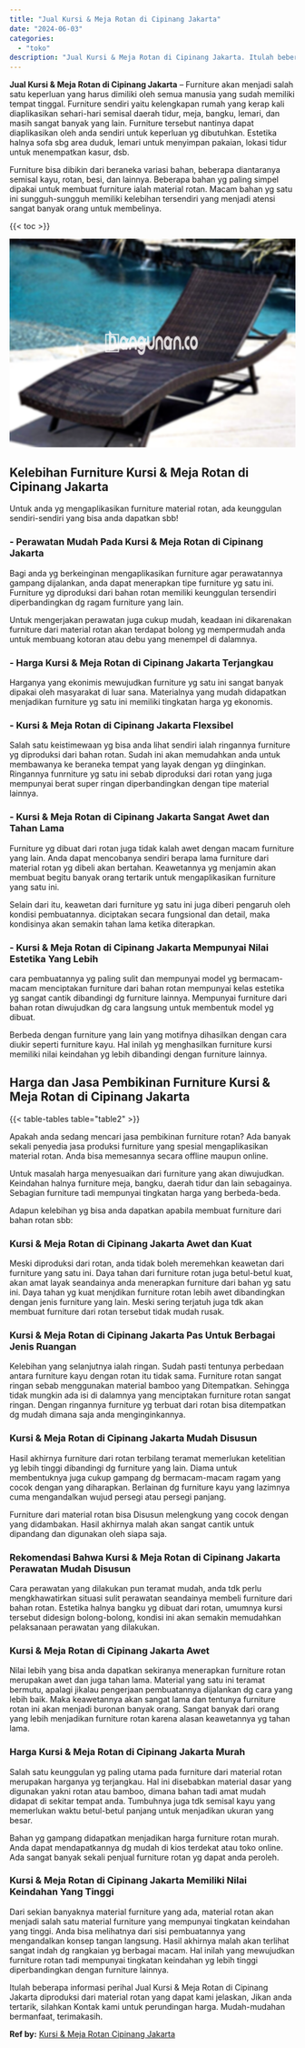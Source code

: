 ```yaml
---
title: "Jual Kursi & Meja Rotan di Cipinang Jakarta"
date: "2024-06-03"
categories: 
  - "toko"
description: "Jual Kursi & Meja Rotan di Cipinang Jakarta. Itulah beberapa informasi perihal Jual Kursi & Meja Rotan di Cipinang Jakarta diproduksi dari material rotan yan..."
---
```


**Jual Kursi & Meja Rotan di Cipinang Jakarta** – Furniture akan menjadi salah satu keperluan yang harus dimiliki oleh semua manusia yang sudah memiliki tempat tinggal. Furniture sendiri yaitu kelengkapan rumah yang kerap kali diaplikasikan sehari-hari semisal daerah tidur, meja, bangku, lemari, dan masih sangat banyak yang lain. Furniture tersebut nantinya dapat diaplikasikan oleh anda sendiri untuk keperluan yg dibutuhkan. Estetika halnya sofa sbg area duduk, lemari untuk menyimpan pakaian, lokasi tidur untuk menempatkan kasur, dsb.

Furniture bisa dibikin dari beraneka variasi bahan, beberapa diantaranya semisal kayu, rotan, besi, dan lainnya. Beberapa bahan yg paling simpel dipakai untuk membuat furniture ialah material rotan. Macam bahan yg satu ini sungguh-sungguh memiliki kelebihan tersendiri yang menjadi atensi sangat banyak orang untuk membelinya.

{{< toc >}}

![Jual Kursi & Meja Rotan di Cipinang Jakarta](/images/kursi-meja-rotan-murah39.png)

## Kelebihan Furniture Kursi & Meja Rotan di Cipinang Jakarta

Untuk anda yg mengaplikasikan furniture material rotan, ada keunggulan sendiri-sendiri yang bisa anda dapatkan sbb!

### \- Perawatan Mudah Pada Kursi & Meja Rotan di Cipinang Jakarta

Bagi anda yg berkeinginan mengaplikasikan furniture agar perawatannya gampang dijalankan, anda dapat menerapkan tipe furniture yg satu ini. Furniture yg diproduksi dari bahan rotan memiliki keunggulan tersendiri diperbandingkan dg ragam furniture yang lain.

Untuk mengerjakan perawatan juga cukup mudah, keadaan ini dikarenakan furniture dari material rotan akan terdapat bolong yg mempermudah anda untuk membuang kotoran atau debu yang menempel di dalamnya.

### \- Harga Kursi & Meja Rotan di Cipinang Jakarta Terjangkau

Harganya yang ekonimis mewujudkan furniture yg satu ini sangat banyak dipakai oleh masyarakat di luar sana. Materialnya yang mudah didapatkan menjadikan furniture yg satu ini memiliki tingkatan harga yg ekonomis.

### \- Kursi & Meja Rotan di Cipinang Jakarta Flexsibel

Salah satu keistimewaan yg bisa anda lihat sendiri ialah ringannya furniture yg diproduksi dari bahan rotan. Sudah ini akan memudahkan anda untuk membawanya ke beraneka tempat yang layak dengan yg diinginkan. Ringannya funrniture yg satu ini sebab diproduksi dari rotan yang juga mempunyai berat super ringan diperbandingkan dengan tipe material lainnya.

### \- Kursi & Meja Rotan di Cipinang Jakarta Sangat Awet dan Tahan Lama

Furniture yg dibuat dari rotan juga tidak kalah awet dengan macam furniture yang lain. Anda dapat mencobanya sendiri berapa lama furniture dari material rotan yg dibeli akan bertahan. Keawetannya yg menjamin akan membuat begitu banyak orang tertarik untuk mengaplikasikan furniture yang satu ini.

Selain dari itu, keawetan dari furniture yg satu ini juga diberi pengaruh oleh kondisi pembuatannya. diciptakan secara fungsional dan detail, maka kondisinya akan semakin tahan lama ketika diterapkan.

### \- Kursi & Meja Rotan di Cipinang Jakarta Mempunyai Nilai Estetika Yang Lebih

cara pembuatannya yg paling sulit dan mempunyai model yg bermacam-macam menciptakan furniture dari bahan rotan mempunyai kelas estetika yg sangat cantik dibandingi dg furniture lainnya. Mempunyai furniture dari bahan rotan diwujudkan dg cara langsung untuk membentuk model yg dibuat.

Berbeda dengan furniture yang lain yang motifnya dihasilkan dengan cara diukir seperti furniture kayu. Hal inilah yg menghasilkan furniture kursi memiliki nilai keindahan yg lebih dibandingi dengan furniture lainnya.

## Harga dan Jasa Pembikinan Furniture Kursi & Meja Rotan di Cipinang Jakarta

{{< table-tables table="table2" >}}

Apakah anda sedang mencari jasa pembikinan furniture rotan? Ada banyak sekali penyedia jasa produksi furniture yang spesial mengaplikasikan material rotan. Anda bisa memesannya secara offline maupun online.

Untuk masalah harga menyesuaikan dari furniture yang akan diwujudkan. Keindahan halnya furniture meja, bangku, daerah tidur dan lain sebagainya. Sebagian furniture tadi mempunyai tingkatan harga yang berbeda-beda.

Adapun kelebihan yg bisa anda dapatkan apabila membuat furniture dari bahan rotan sbb:

### Kursi & Meja Rotan di Cipinang Jakarta Awet dan Kuat

Meski diproduksi dari rotan, anda tidak boleh meremehkan keawetan dari furniture yang satu ini. Daya tahan dari furniture rotan juga betul-betul kuat, akan amat layak seandainya anda menerapkan furniture dari bahan yg satu ini. Daya tahan yg kuat menjdikan furniture rotan lebih awet dibandingkan dengan jenis furniture yang lain. Meski sering terjatuh juga tdk akan membuat furniture dari rotan tersebut tidak mudah rusak.

### Kursi & Meja Rotan di Cipinang Jakarta Pas Untuk Berbagai Jenis Ruangan

Kelebihan yang selanjutnya ialah ringan. Sudah pasti tentunya perbedaan antara furniture kayu dengan rotan itu tidak sama. Furniture rotan sangat ringan sebab menggunakan material bamboo yang Ditempatkan. Sehingga tidak mungkin ada isi di dalamnya yang menciptakan furniture rotan sangat ringan. Dengan ringannya furniture yg terbuat dari rotan bisa ditempatkan dg mudah dimana saja anda menginginkannya.

### Kursi & Meja Rotan di Cipinang Jakarta Mudah Disusun

Hasil akhirnya furniture dari rotan terbilang teramat memerlukan ketelitian yg lebih tinggi dibandingi dg furniture yang lain. Diama untuk membentuknya juga cukup gampang dg bermacam-macam ragam yang cocok dengan yang diharapkan. Berlainan dg furniture kayu yang lazimnya cuma mengandalkan wujud persegi atau persegi panjang.

Furniture dari material rotan bisa Disusun melengkung yang cocok dengan yang didambakan. Hasil akhirnya malah akan sangat cantik untuk dipandang dan digunakan oleh siapa saja.

### Rekomendasi Bahwa Kursi & Meja Rotan di Cipinang Jakarta Perawatan Mudah Disusun

Cara perawatan yang dilakukan pun teramat mudah, anda tdk perlu mengkhawatirkan situasi sulit perawatan seandainya membeli furniture dari bahan rotan. Estetika halnya bangku yg dibuat dari rotan, umumnya kursi tersebut didesign bolong-bolong, kondisi ini akan semakin memudahkan pelaksanaan perawatan yang dilakukan.

### Kursi & Meja Rotan di Cipinang Jakarta Awet

Nilai lebih yang bisa anda dapatkan sekiranya menerapkan furniture rotan merupakan awet dan juga tahan lama. Material yang satu ini teramat bermutu, apalagi jikalau pengerjaan pembuatannya dijalankan dg cara yang lebih baik. Maka keawetannya akan sangat lama dan tentunya furniture rotan ini akan menjadi buronan banyak orang. Sangat banyak dari orang yang lebih menjadikan furniture rotan karena alasan keawetannya yg tahan lama.

### Harga Kursi & Meja Rotan di Cipinang Jakarta Murah

Salah satu keunggulan yg paling utama pada furniture dari material rotan merupakan harganya yg terjangkau. Hal ini disebabkan material dasar yang digunakan yakni rotan atau bamboo, dimana bahan tadi amat mudah didapat di sekitar tempat anda. Tumbuhnya juga tdk semisal kayu yang memerlukan waktu betul-betul panjang untuk menjadikan ukuran yang besar.

Bahan yg gampang didapatkan menjadikan harga furniture rotan murah. Anda dapat mendapatkannya dg mudah di kios terdekat atau toko online. Ada sangat banyak sekali penjual furniture rotan yg dapat anda peroleh.

### Kursi & Meja Rotan di Cipinang Jakarta Memiliki Nilai Keindahan Yang Tinggi

Dari sekian banyaknya material furniture yang ada, material rotan akan menjadi salah satu material furniture yang mempunyai tingkatan keindahan yang tinggi. Anda bisa melihatnya dari sisi pembuatannya yang mengandalkan konsep tangan langsung. Hasil akhirnya malah akan terlihat sangat indah dg rangkaian yg berbagai macam. Hal inilah yang mewujudkan furniture rotan tadi mempunyai tingkatan keindahan yg lebih tinggi diperbandingkan dengan furniture lainnya.

Itulah beberapa informasi perihal Jual Kursi & Meja Rotan di Cipinang Jakarta diproduksi dari material rotan yang dapat kami jelaskan, Jikan anda tertarik, silahkan Kontak kami untuk perundingan harga. Mudah-mudahan bermanfaat, terimakasih.

**Ref by:** [Kursi & Meja Rotan Cipinang Jakarta](https://id.wikipedia.org/wiki/Kursi)
